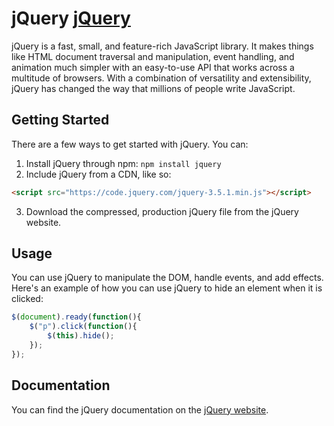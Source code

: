 # jQuery  [jQuery](https://jquery.com/)

jQuery is a fast, small, and feature-rich JavaScript library. It makes things like HTML document traversal and manipulation, event handling, and animation much simpler with an easy-to-use API that works across a multitude of browsers. With a combination of versatility and extensibility, jQuery has changed the way that millions of people write JavaScript.

## Getting Started
There are a few ways to get started with jQuery. You can:   
1. Install jQuery through npm: `npm install jquery`
2. Include jQuery from a CDN, like so:   
```html
<script src="https://code.jquery.com/jquery-3.5.1.min.js"></script>
```
3. Download the compressed, production jQuery file from the jQuery website.

## Usage
You can use jQuery to manipulate the DOM, handle events, and add effects. Here's an example of how you can use jQuery to hide an element when it is clicked:

```javascript
$(document).ready(function(){
    $("p").click(function(){
        $(this).hide();
    });
});
```

## Documentation
You can find the jQuery documentation on the [jQuery website](https://api.jquery.com/).

